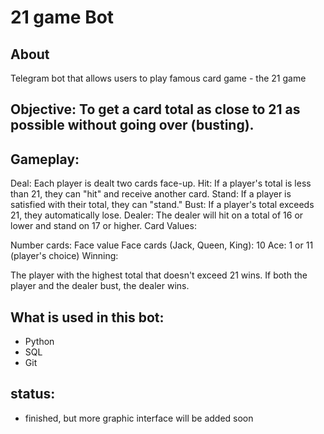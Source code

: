 # 21 game Bot

## About
Telegram bot that allows users to play famous card game - the 21 game

## Objective: To get a card total as close to 21 as possible without going over (busting).

## Gameplay:

Deal: Each player is dealt two cards face-up.
Hit: If a player's total is less than 21, they can "hit" and receive another card.
Stand: If a player is satisfied with their total, they can "stand."
Bust: If a player's total exceeds 21, they automatically lose.
Dealer: The dealer will hit on a total of 16 or lower and stand on 17 or higher.
Card Values:

Number cards: Face value
Face cards (Jack, Queen, King): 10
Ace: 1 or 11 (player's choice)
Winning:

The player with the highest total that doesn't exceed 21 wins.
If both the player and the dealer bust, the dealer wins.


## What is used in this bot:
- Python
- SQL
- Git

## status:
- finished, but more graphic interface will be added soon
